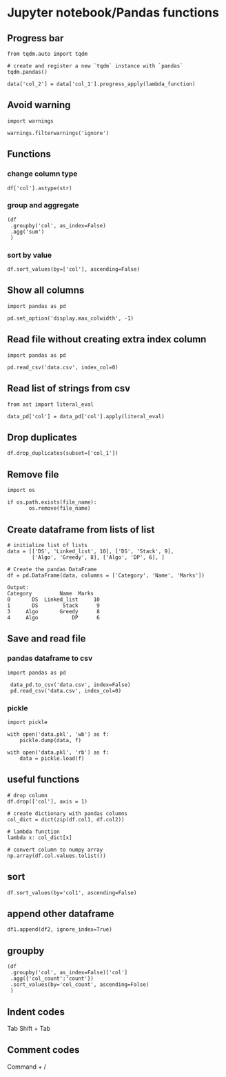 # Jupyter notebook/Pandas functions

## Progress bar

```
from tqdm.auto import tqdm

# create and register a new `tqdm` instance with `pandas`
tqdm.pandas()

data['col_2'] = data['col_1'].progress_apply(lambda_function)
```

## Avoid warning
```
import warnings

warnings.filterwarnings('ignore')
```

## Functions
### change column type
```
df['col'].astype(str)
```
### group and aggregate
```
(df
 .groupby('col', as_index=False)
 .agg('sum')
 )
```
### sort by value
```
df.sort_values(by=['col'], ascending=False)
```

## Show all columns
```
import pandas as pd

pd.set_option('display.max_colwidth', -1)
```

## Read file without creating extra index column
```
import pandas as pd

pd.read_csv('data.csv', index_col=0)
```

## Read list of strings from csv
```
from ast import literal_eval

data_pd['col'] = data_pd['col'].apply(literal_eval)
```

## Drop duplicates
```
df.drop_duplicates(subset=['col_1'])
```

## Remove file
```
import os
 
if os.path.exists(file_name):
       os.remove(file_name)
```       

## Create dataframe from lists of list
```
# initialize list of lists  
data = [['DS', 'Linked_list', 10], ['DS', 'Stack', 9], 
        ['Algo', 'Greedy', 8], ['Algo', 'DP', 6], ]  
  
# Create the pandas DataFrame  
df = pd.DataFrame(data, columns = ['Category', 'Name', 'Marks']) 

Output:
Category         Name  Marks
0       DS  Linked_list     10
1       DS        Stack      9
3     Algo       Greedy      8
4     Algo           DP      6
```


## Save and read file
### pandas dataframe to csv
```
import pandas as pd

 data_pd.to_csv('data.csv', index=False)
 pd.read_csv('data.csv', index_col=0)
```
### pickle
```
import pickle

with open('data.pkl', 'wb') as f:
    pickle.dump(data, f)
    
with open('data.pkl', 'rb') as f:
    data = pickle.load(f)
```

## useful functions
```
# drop column
df.drop(['col'], axis = 1)

# create dictionary with pandas columns
col_dict = dict(zip(df.col1, df.col2))

# lambda function
lambda x: col_dict[x]

# convert column to numpy array
np.array(df.col.values.tolist())
```

## sort
```
df.sort_values(by='col1', ascending=False)
```

## append other dataframe
```
df1.append(df2, ignore_index=True)
```

## groupby
```
(df
 .groupby('col', as_index=False)['col']
 .agg({'col_count':'count'})
 .sort_values(by='col_count', ascending=False)
 )
```

## Indent codes
Tab
Shift + Tab

## Comment codes
Command + /
